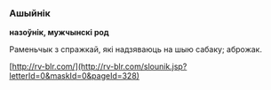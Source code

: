 ### Ашыйнік
**назоўнік, мужчынскі род**

Раменьчык з спражкай, які надзяваюць на шыю сабаку; аброжак.

<a rel="author">[http://rv-blr.com/](http://rv-blr.com/slounik.jsp?letterId=0&maskId=0&pageId=328)</a>
